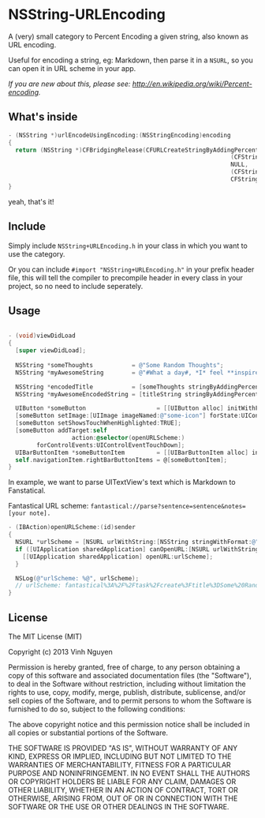 NSString-URLEncoding
====================

A (very) small category to Percent Encoding a given string, also known as URL encoding.

Useful for encoding a string, eg: Markdown, then parse it in a `NSURL`, so you can open it in URL scheme in your app.

*If you are new about this, please see: http://en.wikipedia.org/wiki/Percent-encoding.*

## What's inside ##


```objective-c
- (NSString *)urlEncodeUsingEncoding:(NSStringEncoding)encoding 
{
  return (NSString *)CFBridgingRelease(CFURLCreateStringByAddingPercentEscapes(NULL,
                                                               (CFStringRef)self,
                                                               NULL,
                                                               (CFStringRef)@"!*'\"();:@&=+$,/?%#[]% ",
                                                               CFStringConvertNSStringEncodingToEncoding(encoding)));
}
```

yeah, that's it!

## Include ##

Simply include `NSString+URLEncoding.h` in your class in which you want to use the category. 

Or you can include `#import "NSString+URLEncoding.h"` in your prefix header file, this will tell the compiler to precompile header in every class in your project, so no need to include seperately.

## Usage ##

```objective-c

- (void)viewDidLoad 
{
  [super viewDidLoad];
    
  NSString *someThoughts           = @"Some Random Thoughts";
  NSString *myAwesomeString        = @"#What a day#, *I* feel **inspired** and ###motivated###!"; // eg: a markdown string

  NSString *encodedTitle           = [someThoughts stringByAddingPercentEscapesUsingEncoding:NSUTF8StringEncoding];
  NSString *myAwesomeEncodedString = [titleString stringByAddingPercentEscapesUsingEncoding:NSUTF8StringEncoding];

  UIButton *someButton                    = [[UIButton alloc] initWithFrame:CGRectMake(0, 0, 44, 44)];
  [someButton setImage:[UIImage imageNamed:@"some-icon"] forState:UIControlStateNormal];
  [someButton setShowsTouchWhenHighlighted:TRUE];
  [someButton addTarget:self
                  action:@selector(openURLScheme:)
        forControlEvents:UIControlEventTouchDown];
  UIBarButtonItem *someButtonItem         = [[UIBarButtonItem alloc] initWithCustomView:someButton];
  self.navigationItem.rightBarButtonItems = @[someButtonItem];
}
```

In example, we want to parse UITextView's text which is Markdown to Fanstatical.

Fantastical URL scheme:
`fantastical://parse?sentence=sentence&notes=[your note].`

```objective-c
- (IBAction)openURLScheme:(id)sender
{
  NSURL *urlScheme = [NSURL urlWithString:[NSString stringWithFormat:@"fantastical://parse?sentence=%@&notes=%@", encodedTitle, myAwesomeEncodedString]];
  if ([UIApplication sharedApplication] canOpenURL:[NSURL urlWithString:@"fantastical://"]) {
    [[UIApplication sharedApplication] openURL:urlScheme];
  }

  NSLog(@"urlScheme: %@", urlScheme); 
  // urlScheme: fantastical%3A%2F%2Ftask%2Fcreate%3Ftitle%3DSome%20Random%20Thoughts%26text%3D%23What%20a%20day%23%2C%20*I*%20feel%20**inspired**%20and%20%23%23%23motivated%23%23%23!
}

```

## License ##

The MIT License (MIT)

Copyright (c) 2013 Vinh Nguyen

Permission is hereby granted, free of charge, to any person obtaining a copy
of this software and associated documentation files (the "Software"), to deal
in the Software without restriction, including without limitation the rights
to use, copy, modify, merge, publish, distribute, sublicense, and/or sell
copies of the Software, and to permit persons to whom the Software is
furnished to do so, subject to the following conditions:

The above copyright notice and this permission notice shall be included in
all copies or substantial portions of the Software.

THE SOFTWARE IS PROVIDED "AS IS", WITHOUT WARRANTY OF ANY KIND, EXPRESS OR
IMPLIED, INCLUDING BUT NOT LIMITED TO THE WARRANTIES OF MERCHANTABILITY,
FITNESS FOR A PARTICULAR PURPOSE AND NONINFRINGEMENT. IN NO EVENT SHALL THE
AUTHORS OR COPYRIGHT HOLDERS BE LIABLE FOR ANY CLAIM, DAMAGES OR OTHER
LIABILITY, WHETHER IN AN ACTION OF CONTRACT, TORT OR OTHERWISE, ARISING FROM,
OUT OF OR IN CONNECTION WITH THE SOFTWARE OR THE USE OR OTHER DEALINGS IN
THE SOFTWARE.

